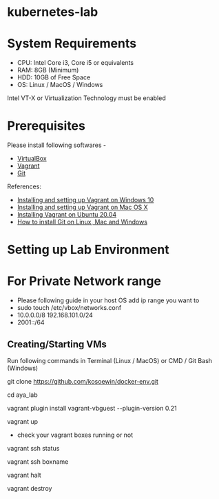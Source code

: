 # kubernetes-lab

# System Requirements
*	CPU: Intel Core i3, Core i5 or equivalents
*	RAM: 8GB (Minimum)
*	HDD: 10GB of Free Space
*	OS: Linux / MacOS / Windows


Intel VT-X or Virtualization Technology must be enabled



# Prerequisites
Please install following softwares -
*	[VirtualBox](https://www.virtualbox.org/)
*	[Vagrant](https://www.vagrantup.com/downloads)
*	[Git](https://git-scm.com/downloads)

References:
*	[Installing and setting up Vagrant on Windows 10 ](https://www.youtube.com/watch?v=Xi5x800aRLY)
*	[Installing and setting up Vagrant on Mac OS X](https://youtu.be/m21YykIAPCA)
*	[Installing Vagrant on Ubuntu 20.04](https://youtu.be/TgBlEUf0oT4)
*	[How to install Git on Linux, Mac and Windows](https://www.linode.com/docs/guides/how-to-install-git-on-linux-mac-and-windows/#install-git)


# Setting up Lab Environment

# For Private Network range 
* Please following guide in your host OS add ip range you want to
* sudo touch /etc/vbox/networks.conf
* 10.0.0.0/8 192.168.101.0/24
* 2001::/64

## Creating/Starting VMs

Run following commands in Terminal (Linux / MacOS) or CMD / Git Bash (Windows)

git clone https://github.com/kosoewin/docker-env.git

cd aya_lab

vagrant plugin install vagrant-vbguest --plugin-version 0.21

vagrant up

* check your vagrant boxes running or not


vagrant ssh status

vagrant ssh boxname

vagrant halt

vagrant destroy 
